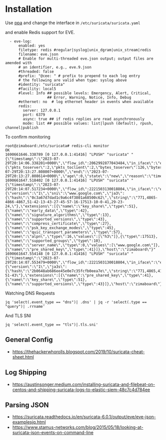 # Installation

Use [ppa](https://launchpad.net/~oisf/+archive/ubuntu/suricata-stable) and change the interface in `/etc/suricata/suricata.yaml`

and enable Redis support for EVE.


```
  - eve-log:
      enabled: yes
      filetype: redis #regular|syslog|unix_dgram|unix_stream|redis
      filename: eve.json
      # Enable for multi-threaded eve.json output; output files are amended with
      # an identifier, e.g., eve.9.json
      #threaded: false
      #prefix: "@cee: " # prefix to prepend to each log entry
      # the following are valid when type: syslog above
      #identity: "suricata"
      #facility: local5
      #level: Info ## possible levels: Emergency, Alert, Critical,
                   ## Error, Warning, Notice, Info, Debug
      #ethernet: no  # log ethernet header in events when available
      redis:
        server: 127.0.0.1
        port: 6379
        async: true ## if redis replies are read asynchronously
        mode: list ## possible values: list|lpush (default), rpush, channel|publish
```

To confirm monitoring

```
root@zimaboard:/etc/suricata# redis-cli monitor
OK
1690661646.338789 [0 127.0.0.1:41416] "LPUSH" "suricata" "{\"timestamp\":\"2023-07-29T20:14:06.338201+0000\",\"flow_id\":2062992877043484,\"in_iface\":\"enp2s0\",\"event_type\":\"flow\",\"src_ip\":\"10.0.0.125\",\"src_port\":43631,\"dest_ip\":\"10.0.0.1\",\"dest_port\":5351,\"proto\":\"UDP\",\"app_proto\":\"failed\",\"flow\":{\"pkts_toserver\":2,\"pkts_toclient\":2,\"bytes_toserver\":126,\"bytes_toclient\":166,\"start\":\"2023-07-29T20:13:27.808007+0000\",\"end\":\"2023-07-29T20:13:27.808614+0000\",\"age\":0,\"state\":\"new\",\"reason\":\"timeout\",\"alerted\":false},\"host\":\"zimaboard\"}"
1690661647.518402 [0 127.0.0.1:41416] "LPUSH" "suricata" "{\"timestamp\":\"2023-07-29T20:14:07.517234+0000\",\"flow_id\":2221503130018804,\"in_iface\":\"enp2s0\",\"event_type\":\"quic\",\"src_ip\":\"10.0.0.125\",\"src_port\":34524,\"dest_ip\":\"142.251.163.105\",\"dest_port\":443,\"proto\":\"UDP\",\"pkt_src\":\"wire/pcap\",\"quic\":{\"version\":\"1\",\"sni\":\"www.google.com\",\"ja3\":{\"hash\":\"0c3a67d7dad1c9a6c4f3801a68500c62\",\"string\":\"771,4865-4866-4867,51-42-13-43-27-45-57-16-17513-10-0-41,29-23-24,\"},\"extensions\":[{\"name\":\"key_share\",\"type\":51},{\"name\":\"early_data\",\"type\":42},{\"name\":\"signature_algorithms\",\"type\":13},{\"name\":\"supported_versions\",\"type\":43},{\"name\":\"compress_certificate\",\"type\":27},{\"name\":\"psk_key_exchange_modes\",\"type\":45},{\"name\":\"quic_transport_parameters\",\"type\":57},{\"name\":\"alpn\",\"type\":16,\"values\":[\"h3\"]},{\"type\":17513},{\"name\":\"supported_groups\",\"type\":10},{\"name\":\"server_name\",\"type\":0,\"values\":[\"www.google.com\"]},{\"name\":\"pre_shared_key\",\"type\":41}]},\"host\":\"zimaboard\"}"
1690661647.554148 [0 127.0.0.1:41416] "LPUSH" "suricata" "{\"timestamp\":\"2023-07-29T20:14:07.553479+0000\",\"flow_id\":2221503130018804,\"in_iface\":\"enp2s0\",\"event_type\":\"quic\",\"src_ip\":\"142.251.163.105\",\"src_port\":443,\"dest_ip\":\"10.0.0.125\",\"dest_port\":34524,\"proto\":\"UDP\",\"pkt_src\":\"wire/pcap\",\"quic\":{\"version\":\"1\",\"ja3s\":{\"hash\":\"2b0648ab686ee45e0e7c35fcfb0eea7e\",\"string\":\"771,4865,41-51-43\"},\"extensions\":[{\"name\":\"pre_shared_key\",\"type\":41},{\"name\":\"key_share\",\"type\":51},{\"name\":\"supported_versions\",\"type\":43}]},\"host\":\"zimaboard\"}"
```


Watching DNS Requests

```
jq 'select(.event_type == "dns")| .dns' | jq -r 'select(.type == "query")| .rrname'
```

And TLS SNI

```
jq 'select(.event_type == "tls")|.tls.sni'
```

## General Config
- https://thehackerwhorolls.blogspot.com/2019/10/suricata-cheat-sheet.html

## Log Shipping
- https://austinsonger.medium.com/installing-suricata-and-filebeat-on-centos-and-shipping-suricata-logs-to-elastic-siem-48c7c4d784ee

## Parsing JSON 
- https://suricata.readthedocs.io/en/suricata-6.0.1/output/eve/eve-json-examplesjq.html
- https://www.stamus-networks.com/blog/2015/05/18/looking-at-suricata-json-events-on-command-line



